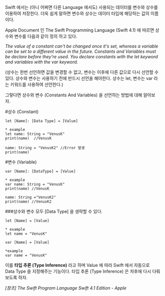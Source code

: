 Swift 에서는 (아니 어쩌면 다른 Language 에서도) 사용되는 데이터를 변수와 상수를 이용하여 저장한다.
더욱 쉽게 말하면 변수와 상수는 데이터 타입에 해당하는 값의 이름이다.

Apple Document 인 The Swift Programming Language (Swift 4.1) 에 따르면 상수와 변수를 다음과 같이 정의 하고 있다.

*The value of a constant can't be changed once it's set, whereas a variable can be set to a different value in the future.
Constants and Variables must be declare before they're used.
You declare constants with the let keyword and variables with the var keyword.*

(상수는 한번 선언하면 값을 변경할 수 없고, 변수는 이후에 다른 값으로 다시 선언할 수 있다.
상수와 변수는 사용하기 전에 반드시 선언을 해야한다. 상수는 let, 변수는 var 라는 키워드를 사용하여 선언한다.)

그렇다면 상수와 변수 (Constants And Variables) 을 선언하는 방법에 대해 알아보자.

#상수 (Constant)

```
let [Name]: [Data Type] = [Value]

* example
let name: String = "VenusK"
print(name)  //VenusK

name: String = "VenusK2" //Error 발생
print(name)
```
#변수 (Variable)
```
var [Name]: [DataType] = [Value]

* example
var name: String = "VenusK"
print(name) //VenusK

name: String ="VenusK2"
print(name) //VenusK2
```
###상수와 변수 모두 [Data Type] 을 생략할 수 있다.
```
let [Name] = [Value]

* example 
let name = "VenusK"
```
```
var [Name] = [Value]

*example
var name = "VenusK"
```
이를 **타입 추론 (Type Inference)** 라고 하며 Value 에 따라 Swift 에서 자동으로 Data Type 을 지정해주는 기능이다. 타입 추론 (Type Inference) 은 차후에 다시 다뤄보도록 하자.

*[참조] The Swift Program Language Swift 4.1 Edition - Apple*
